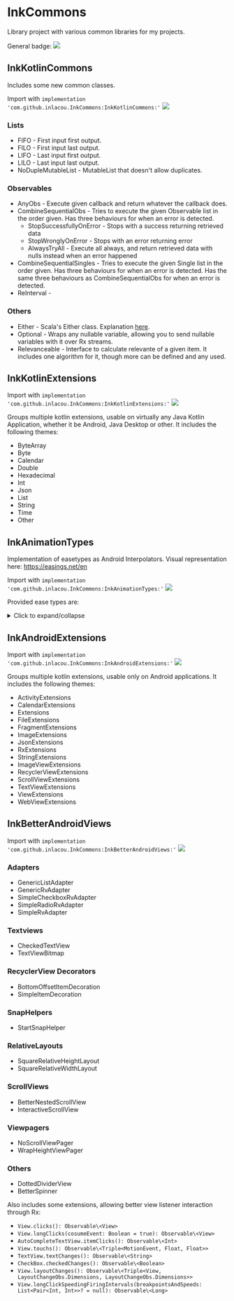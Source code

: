 
# InkCommons
Library project with various common libraries for my projects.

General badge: [![](https://jitpack.io/v/inlacou/InkCommons.svg)](https://jitpack.io/#inlacou/InkCommons)

## InkKotlinCommons
Includes some new common classes.

Import with `implementation 'com.github.inlacou.InkCommons:InkKotlinCommons:'` [![](https://jitpack.io/v/inlacou/InkCommons.svg)](https://jitpack.io/#inlacou/InkCommons)

### Lists
* FIFO - First input first output.
* FILO - First input last output.
* LIFO - Last input first output.
* LILO - Last input last output.
* NoDupleMutableList - MutableList that doesn't allow duplicates.

### Observables
* AnyObs - Execute given callback and return whatever the callback does.
* CombineSequentialObs - Tries to execute the given Observable list in the order given. Has three behaviours for when an error is detected.
    * StopSuccessfullyOnError  - Stops with a success returning retrieved data
    * StopWronglyOnError       - Stops with an error returning error
    * AlwaysTryAll             - Execute all always, and return retrieved data with nulls instead when an error happened
* CombineSequentialSingles - Tries to execute the given Single list in the order given. Has three behaviours for when an error is detected. Has the same three behaviours as CombineSequentialObs for when an error is detected.
* ReInterval - 

### Others
* Either - Scala's Either class. Explanation [here](https://levelup.gitconnected.com/3-useful-things-about-scalas-either-class-that-you-want-to-know-42adbe090e60).
* Optional - Wraps any nullable variable, allowing you to send nullable variables with it over Rx streams.
* Relevanceable - Interface to calculate relevante of a given item. It includes one algorithm for it, though more can be defined and any used.

## InkKotlinExtensions
Import with `implementation 'com.github.inlacou.InkCommons:InkKotlinExtensions:'` [![](https://jitpack.io/v/inlacou/InkCommons.svg)](https://jitpack.io/#inlacou/InkCommons)

Groups multiple kotlin extensions, usable on virtually any Java Kotlin Application, whether it be Android, Java Desktop or other. It includes the following themes:
* ByteArray
* Byte
* Calendar
* Double
* Hexadecimal
* Int
* Json
* List
* String
* Time
* Other

## InkAnimationTypes

Implementation of easetypes as Android Interpolators. Visual representation here: https://easings.net/en

Import with `implementation 'com.github.inlacou.InkCommons:InkAnimationTypes:'` [![](https://jitpack.io/v/inlacou/InkCommons.svg)](https://jitpack.io/#inlacou/InkCommons)

Provided ease types are:
<details>
  <summary>Click to expand/collapse</summary>
  
* Linear
* EaseOutQuad
* EaseInOutBounce
* EaseInCirc
* NoEase
* EaseInSine
* EaseInQuart
* EaseInBounce
* EaseOutBounce
* EaseOutQuint
* EaseInOutExpo
* EaseInElastic
* EaseInOutBack
* EaseInOutQuad
* EaseOutBack
* EaseOutExpo
* EaseOutCubic
* EaseInOutCirc
* EaseInExpo
* EaseInBack
* EaseOutCirc
* EaseInOutCubic
* EaseInCubic
* EaseInOutElastic
* EaseInOutQuint
* EaseOutSine
* EaseInQuad
* EaseOutQuart
* EaseInOutSine
* EaseInOutQuart
* EaseOutElastic
* EaseInQuint
</details>


## InkAndroidExtensions
Import with `implementation 'com.github.inlacou.InkCommons:InkAndroidExtensions:'` [![](https://jitpack.io/v/inlacou/InkCommons.svg)](https://jitpack.io/#inlacou/InkCommons)

Groups multiple kotlin extensions, usable only on Android applications. It includes the following themes:
* ActivityExtensions
* CalendarExtensions
* Extensions
* FileExtensions
* FragmentExtensions
* ImageExtensions
* JsonExtensions
* RxExtensions
* StringExtensions
* ImageViewExtensions
* RecyclerViewExtensions
* ScrollViewExtensions
* TextViewExtensions
* ViewExtensions
* WebViewExtensions

## InkBetterAndroidViews
Import with `implementation 'com.github.inlacou.InkCommons:InkBetterAndroidViews:'` [![](https://jitpack.io/v/inlacou/InkCommons.svg)](https://jitpack.io/#inlacou/InkCommons)

### Adapters
* GenericListAdapter
* GenericRvAdapter
* SimpleCheckboxRvAdapter
* SimpleRadioRvAdapter
* SimpleRvAdapter
### Textviews
* CheckedTextView
* TextViewBitmap
### RecyclerView Decorators
* BottomOffsetItemDecoration
* SimpleItemDecoration
### SnapHelpers
* StartSnapHelper
### RelativeLayouts
* SquareRelativeHeightLayout
* SquareRelativeWidthLayout
### ScrollViews
* BetterNestedScrollView
* InteractiveScrollView
### Viewpagers
* NoScrollViewPager
* WrapHeightViewPager
### Others
* DottedDividerView
* BetterSpinner

Also includes some extensions, allowing better view listener interaction through Rx:
* `View.clicks(): Observable\<View>`
* `View.longClicks(cosumeEvent: Boolean = true): Observable\<View>`
* `AutoCompleteTextView.itemClicks(): Observable\<Int>`
* `View.touchs(): Observable\<Triple<MotionEvent, Float, Float>>`
* `TextView.textChanges(): Observable\<String>`
* `CheckBox.checkedChanges(): Observable\<Boolean>`
* `View.layoutChanges(): Observable\<Triple<View, LayoutChangeObs.Dimensions, LayoutChangeObs.Dimensions>>`
* `View.longClickSpeedingFiringIntervals(breakpointsAndSpeeds: List<Pair<Int, Int>>? = null): Observable\<Long>`
